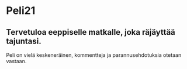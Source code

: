 # Peli21

## Tervetuloa eeppiselle matkalle, joka räjäyttää tajuntasi.


Peli on vielä keskeneräinen, kommentteja ja parannusehdotuksia otetaan vastaan.